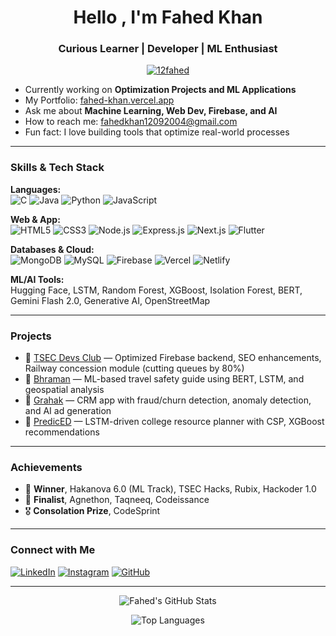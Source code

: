 <h1 align="center">Hello , I'm Fahed Khan</h1>
<h3 align="center">Curious Learner | Developer | ML Enthusiast</h3>

<p align="center">
  <a href="https://github.com/12fahed">
    <img src="https://komarev.com/ghpvc/?username=12fahed&label=Profile%20views&color=0e75b6&style=flat" alt="12fahed" />
  </a>
</p>

- Currently working on **Optimization Projects and ML Applications**
- My Portfolio: [fahed-khan.vercel.app](https://fahed-khan.vercel.app/)
- Ask me about **Machine Learning, Web Dev, Firebase, and AI**
- How to reach me: fahedkhan12092004@gmail.com
- Fun fact: I love building tools that optimize real-world processes

---

### Skills & Tech Stack

**Languages:**  
![C](https://img.shields.io/badge/C-00599C?style=flat&logo=c&logoColor=white)
![Java](https://img.shields.io/badge/Java-007396?style=flat&logo=java&logoColor=white)
![Python](https://img.shields.io/badge/Python-3776AB?style=flat&logo=python&logoColor=white)
![JavaScript](https://img.shields.io/badge/JavaScript-F7DF1E?style=flat&logo=javascript&logoColor=black)

**Web & App:**  
![HTML5](https://img.shields.io/badge/HTML5-E34F26?style=flat&logo=html5&logoColor=white)
![CSS3](https://img.shields.io/badge/CSS3-1572B6?style=flat&logo=css3&logoColor=white)
![Node.js](https://img.shields.io/badge/Node.js-339933?style=flat&logo=nodedotjs&logoColor=white)
![Express.js](https://img.shields.io/badge/Express.js-000000?style=flat&logo=express&logoColor=white)
![Next.js](https://img.shields.io/badge/Next.js-000000?style=flat&logo=nextdotjs&logoColor=white)
![Flutter](https://img.shields.io/badge/Flutter-02569B?style=flat&logo=flutter&logoColor=white)

**Databases & Cloud:**  
![MongoDB](https://img.shields.io/badge/MongoDB-47A248?style=flat&logo=mongodb&logoColor=white)
![MySQL](https://img.shields.io/badge/MySQL-4479A1?style=flat&logo=mysql&logoColor=white)
![Firebase](https://img.shields.io/badge/Firebase-FFCA28?style=flat&logo=firebase&logoColor=black)
![Vercel](https://img.shields.io/badge/Vercel-000000?style=flat&logo=vercel&logoColor=white)
![Netlify](https://img.shields.io/badge/Netlify-00C7B7?style=flat&logo=netlify&logoColor=white)

**ML/AI Tools:**  
Hugging Face, LSTM, Random Forest, XGBoost, Isolation Forest, BERT, Gemini Flash 2.0, Generative AI, OpenStreetMap

---

### Projects

- 🔗 [TSEC Devs Club](https://tsecdevsclub.com/) — Optimized Firebase backend, SEO enhancements, Railway concession module (cutting queues by 80%)
- 🔗 [Bhraman](https://github.com/12fahed/Bhraman-Travel-Guide-and-Safety) — ML-based travel safety guide using BERT, LSTM, and geospatial analysis
- 🔗 [Grahak](https://github.com/12fahed/Grahak-CRM) — CRM app with fraud/churn detection, anomaly detection, and AI ad generation
- 🔗 [PredicED](https://github.com/12fahed/Saboo-Siddik-Web) — LSTM-driven college resource planner with CSP, XGBoost recommendations

---

### Achievements

- 🥇 **Winner**, Hakanova 6.0 (ML Track), TSEC Hacks, Rubix, Hackoder 1.0  
- 🏅 **Finalist**, Agnethon, Taqneeq, Codeissance  
- 🎖️ **Consolation Prize**, CodeSprint  

---

### Connect with Me

[![LinkedIn](https://img.shields.io/badge/LinkedIn-0077B5?style=flat&logo=linkedin&logoColor=white)](https://www.linkedin.com/in/fahed-khan-13b11025b/)
[![Instagram](https://img.shields.io/badge/Instagram-E4405F?style=flat&logo=instagram&logoColor=white)](https://instagram.com/__fahedkhan)
[![GitHub](https://img.shields.io/badge/GitHub-100000?style=flat&logo=github&logoColor=white)](https://github.com/12fahed)

---

<p align="center">
  <img src="https://github-readme-stats.vercel.app/api?username=12fahed&show_icons=true&theme=dark" alt="Fahed's GitHub Stats" />
</p>

<p align="center">
  <img src="https://github-readme-stats.vercel.app/api/top-langs/?username=12fahed&layout=compact&theme=dark" alt="Top Languages" />
</p>
